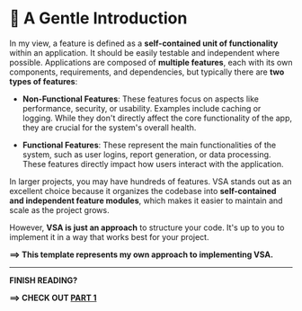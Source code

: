 # 🦄 A Gentle Introduction

In my view, a feature is defined as a **self-contained unit of functionality** within an application. It should be easily testable and independent where possible. Applications are composed of **multiple features**, each with its own components, requirements, and dependencies, but typically there are **two types of features**:

- **Non-Functional Features**: These features focus on aspects like performance, security, or usability. Examples include caching or logging. While they don't directly affect the core functionality of the app, they are crucial for the system's overall health.

- **Functional Features**: These represent the main functionalities of the system, such as user logins, report generation, or data processing. These features directly impact how users interact with the application.

In larger projects, you may have hundreds of features. VSA stands out as an excellent choice because it organizes the codebase into **self-contained and independent feature modules**, which makes it easier to maintain and scale as the project grows.

However, **VSA is just an approach** to structure your code. It's up to you to implement it in a way that works best for your project.

**==> This template represents my own approach to implementing VSA.**

---

**FINISH READING?**

**==> CHECK OUT [PART 1](./TemplateDiscussion/Part1.md)**
